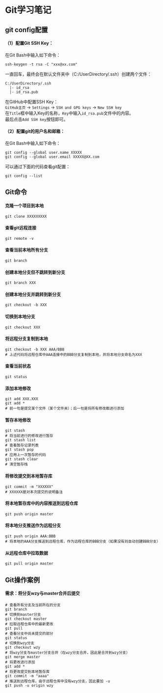 # **Git学习笔记**

## **git config配置**
#### （1）配置Git SSH Key：
在Git Bash中输入如下命令：
```
ssh-keygen -t rsa -C "xxx@xx.com"
```
一直回车，最终会在默认文件夹中（C:/UserDirectory/.ssh）创建两个文件：
```
C:/UserDirectory/.ssh
  |- id_rsa
  |- id_rsa.pub
```
在GitHub中配置SSH Key：<br/>
`GitHub主页` -> `Settings` -> `SSH and GPG keys` -> `New SSH key`<br/>
在`Title`框中输入Key的名称，`Key`中输入`id_rsa.pub`文件中的内容。<br/>
最后点击`Add SSH key`按钮即可。

#### （2）配置git的用户名和邮箱：
在Git Bash中输入如下命令：
```
git config --global user.name XXXXX
git config --global user.email XXXXX@XX.com
```
可以通过下面的代码查看git配置：
```
git config --list
```

## **Git命令**
#### 克隆一个项目到本地
```
git clone XXXXXXXXX
```

#### 查看git远程连接
```
git remote -v
```

#### 查看当前本地所有分支
```
git branch
```

#### 创建本地分支但不跳转到新分支
```
git branch XXX
```

#### 创建本地分支并跳转到新分支
```
git checkout -b XXX
```

#### 切换到本地分支
```
git checkout XXX
```

#### 将远程分支复制到本地
```
git checkout -b XXX AAA/BBB
# 上述代码将远程仓库中AAA连接中的BBB分支复制到本地，并将本地分支命名为XXX
```

#### 查看当前状态
```
git status
```

#### 添加本地修改
```
git add XXX.XXX
git add *
# 前一句是提交某个文件（某个文件夹）；后一句是将所有修改都进行添加
```

#### 暂存本地修改
```
git stash
# 将当前进行的修改进行暂存
git stash list
# 查看暂存记录列表
git stash pop
# 应用上一次暂存的代码
git stash clear
# 清空暂存栈
```

#### 将修改提交到本地暂存库
```
git commit -m "XXXXXX"
# XXXXXX是对本次提交的说明备注
```

#### 将本地暂存库中的内容推送到远程仓库
```
git push origin master
```

#### 将本地分支推送作为远程分支
```
git push origin AAA:BBB
# 将本地的AAA分支推送到远程仓库，作为远程仓库的BBB分支（如果没有则自动创建BBB分支）
```

#### 从远程仓库中拉取数据
```
git pull origin master
```

## **Git操作案例**
#### 需求：将分支wzy与master合并后提交
```git
# 查看所有分支及当前所在的分支
git branch
# 切换到master分支
git checkout master
# 拉取远程仓库中的最新更改
git pull
# 查看分支中尚未提交的部分
git status
# 切换到wzy分支
git checkout wzy
# 将wzy分支与master分支合并（在wzy分支合并，因此是合并到wzy分支）
git merge master
# 将更改进行添加
git add *
# 将更改提交到本地暂存库
git commit -m "aaaa"
# 推送到远程仓库，由于远程仓库中没有wzy分支，因此要加 -u
git push -u origin wzy
```